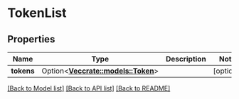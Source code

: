 # TokenList

## Properties

Name | Type | Description | Notes
------------ | ------------- | ------------- | -------------
**tokens** | Option<[**Vec<crate::models::Token>**](Token.md)> |  | [optional]

[[Back to Model list]](../README.md#documentation-for-models) [[Back to API list]](../README.md#documentation-for-api-endpoints) [[Back to README]](../README.md)


